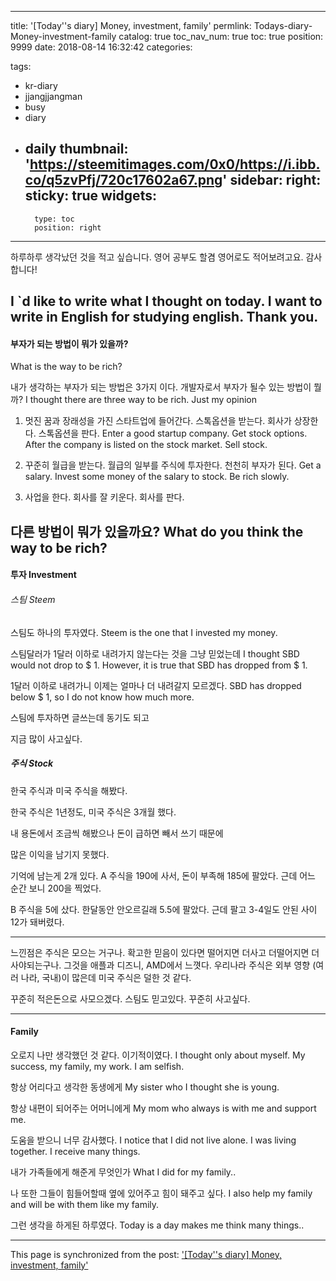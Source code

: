 
---
title: '[Today''s diary] Money, investment, family'
permlink: Todays-diary-Money-investment-family
catalog: true
toc_nav_num: true
toc: true
position: 9999
date: 2018-08-14 16:32:42
categories:

tags:
- kr-diary
- jjangjjangman
- busy
- diary
- daily
thumbnail: 'https://steemitimages.com/0x0/https://i.ibb.co/q5zvPfj/720c17602a67.png'
sidebar:
    right:
        sticky: true
widgets:
    -
        type: toc
        position: right
---


하루하루 생각났던 것을 적고 싶습니다.
영어 공부도 할겸 영어로도 적어보려고요.
감사합니다!

I `d like to write what I thought on today.
I want to write in English for studying english.
Thank you.
---

#### 부자가 되는 방법이 뭐가 있을까?
What is the way to be rich?

내가 생각하는 부자가 되는 방법은 3가지 이다.
개발자로서 부자가 될수 있는 방법이 뭘까?
I thought there are three way to be rich.
Just my opinion

1. 멋진 꿈과 장래성을 가진 스타트업에 들어간다. 스톡옵션을 받는다. 회사가 상장한다. 스톡옵션을 판다.
Enter a good startup company. 
Get stock options. 
After the company is listed on the stock market.
Sell stock.

2. 꾸준히 월급을 받는다. 월급의 일부를 주식에 투자한다. 천천히 부자가 된다.
Get a salary. Invest some money of the salary to stock. Be rich slowly.

3. 사업을 한다. 회사를 잘 키운다. 회사를 판다.

다른 방법이 뭐가 있을까요?
What do you think the way to be rich?
----

#### 투자 Investment

###### 스팀 Steem

스팀도 하나의 투자였다.
Steem is the one that I invested my money.

스팀달러가 1달러 이하로 내려가지 않는다는 것을 그냥 믿었는데
I thought SBD would not drop to $ 1. However, it is true that SBD has dropped from $ 1.

1달러 이하로 내려가니 이제는 얼마나 더 내려갈지 모르겠다.
SBD has dropped below $ 1, so I do not know how much more.

스팀에 투자하면 글쓰는데 동기도 되고

지금 많이 사고싶다.

##### **주식** Stock

한국 주식과 미국 주식을 해봤다.

한국 주식은 1년정도, 미국 주식은 3개월 했다.

내 용돈에서 조금씩 해봤으나 돈이 급하면 빼서 쓰기 때문에

많은 이익을 남기지 못했다.

기억에 남는게 2개 있다.
A 주식을 190에 사서, 돈이 부족해 185에 팔았다.
근데 어느 순간 보니 200을 찍었다.

B 주식을 5에 샀다. 한달동안 안오르길래 5.5에 팔았다.
근데 팔고 3-4일도 안된 사이 12가 돼버렸다.

----

느낀점은 주식은 모으는 거구나.
확고한 믿음이 있다면 
떨어지면 더사고 더떨어지면 더사야되는구나.
그것을 애플과 디즈니, AMD에서 느꼇다.
우리나라 주식은 외부 영향 (여러 나라, 국내)이 많은데 미국 주식은 덜한 것 같다.

꾸준히 적은돈으로 사모으겠다.
스팀도 믿고있다. 꾸준히 사고싶다.

----

#### Family

오로지 나만 생각했던 것 같다. 이기적이였다.
I thought only about myself. My success, my family, my work. I am selfish.

항상 어리다고 생각한 동생에게
My sister who I thought she is young.

항상 내편이 되어주는 어머니에게
My mom who always is with me and support me.

도움을 받으니 너무 감사했다.
I notice that I did not live alone. I was living together. I receive many things.

내가 가족들에게 해준게 무엇인가
What I did for my family..

나 또한 그들이 힘들어할때 옆에 있어주고 힘이 돼주고 싶다.
I also help my family and will be with them like my family.

그런 생각을 하게된 하루였다.
Today is a day makes me think many things..

- - -

This page is synchronized from the post: ['[Today''s diary] Money, investment, family'](https://steempeak.com/@jacobyu/today-s-diary-money-investment-family)
